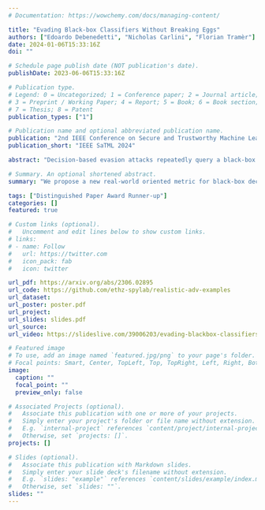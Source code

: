 ```yaml
---
# Documentation: https://wowchemy.com/docs/managing-content/

title: "Evading Black-box Classifiers Without Breaking Eggs"
authors: ["Edoardo Debenedetti", "Nicholas Carlini", "Florian Tramèr"]
date: 2024-01-06T15:33:16Z
doi: ""

# Schedule page publish date (NOT publication's date).
publishDate: 2023-06-06T15:33:16Z

# Publication type.
# Legend: 0 = Uncategorized; 1 = Conference paper; 2 = Journal article;
# 3 = Preprint / Working Paper; 4 = Report; 5 = Book; 6 = Book section;
# 7 = Thesis; 8 = Patent
publication_types: ["1"]

# Publication name and optional abbreviated publication name.
publication: "2nd IEEE Conference on Secure and Trustworthy Machine Learning, 2024"
publication_short: "IEEE SaTML 2024"

abstract: "Decision-based evasion attacks repeatedly query a black-box classifier to generate adversarial examples. Prior work measures the cost of such attacks by the total number of queries made to the classifier. We argue this metric is flawed. Most security-critical machine learning systems aim to weed out \"bad\" data (e.g., malware, harmful content, etc). Queries to such systems carry a fundamentally *asymmetric cost*: queries detected as \"bad\" come at a higher cost because they trigger additional security filters, e.g., usage throttling or account suspension. Yet, we find that existing decision-based attacks issue a large number of \"bad\" queries, which likely renders them ineffective against security-critical systems. We then design new attacks that reduce the number of bad queries by $1.5$-$7.3\\times$, but often at a significant increase in total (non-bad) queries. We thus pose it as an open problem to build black-box attacks that are more effective under realistic cost metrics."

# Summary. An optional shortened abstract.
summary: "We propose a new real-world oriented metric for black-box decision-based attacks on security-critical systems"

tags: ["Distinguished Paper Award Runner-up"]
categories: []
featured: true

# Custom links (optional).
#   Uncomment and edit lines below to show custom links.
# links:
# - name: Follow
#   url: https://twitter.com
#   icon_pack: fab
#   icon: twitter

url_pdf: https://arxiv.org/abs/2306.02895
url_code: https://github.com/ethz-spylab/realistic-adv-examples
url_dataset:
url_poster: poster.pdf
url_project:
url_slides: slides.pdf
url_source:
url_video: https://slideslive.com/39006203/evading-blackbox-classifiers-without-breaking-eggs?ref=speaker-22359

# Featured image
# To use, add an image named `featured.jpg/png` to your page's folder. 
# Focal points: Smart, Center, TopLeft, Top, TopRight, Left, Right, BottomLeft, Bottom, BottomRight.
image:
  caption: ""
  focal_point: ""
  preview_only: false

# Associated Projects (optional).
#   Associate this publication with one or more of your projects.
#   Simply enter your project's folder or file name without extension.
#   E.g. `internal-project` references `content/project/internal-project/index.md`.
#   Otherwise, set `projects: []`.
projects: []

# Slides (optional).
#   Associate this publication with Markdown slides.
#   Simply enter your slide deck's filename without extension.
#   E.g. `slides: "example"` references `content/slides/example/index.md`.
#   Otherwise, set `slides: ""`.
slides: ""
---
```

